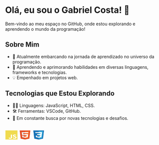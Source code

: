 # Olá, eu sou o Gabriel Costa! 👋

Bem-vindo ao meu espaço no GitHub, onde estou explorando e aprendendo o mundo da programação!
## Sobre Mim

- 🚀 Atualmente embarcando na jornada de aprendizado no universo da programação.
- 🌱 Aprendendo e aprimorando habilidades em diversas linguagens, frameworks e tecnologias.
- 💡 Empenhado em projetos web.

## Tecnologias que Estou Explorando

- 👨‍💻 Linguagens: JavaScript, HTML, CSS.
- 🛠️ Ferramentas: VSCode, GitHub.
- 🚧 Em constante busca por novas tecnologias e desafios.
  
<div style="display: inline_block"><br>
  <img align="center" alt="gab-Js" height="30" width="40" src="https://raw.githubusercontent.com/devicons/devicon/master/icons/javascript/javascript-plain.svg">
  <img align="center" alt="gab-HTML" height="30" width="40" src="https://raw.githubusercontent.com/devicons/devicon/master/icons/html5/html5-original.svg">
  <img align="center" alt="gab-CSS" height="30" width="40" src="https://raw.githubusercontent.com/devicons/devicon/master/icons/css3/css3-original.svg">

</div>

